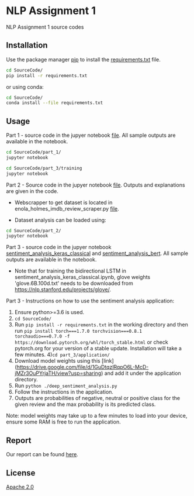 # NLP Assignment 1

NLP Assignment 1 source codes

## Installation

Use the package manager [pip](https://pip.pypa.io/en/stable/) to install the [requirements.txt](SourceCode/requirements.txt) file.

```bash
cd SourceCode/
pip install -r requirements.txt
```
or using conda:
```bash
cd SourceCode/
conda install --file requirements.txt
```

## Usage

Part 1 - source code in the jupyer notebook [file](SourceCode/part_1/part1.ipynb). All sample outputs are available in the notebook.
```bash
cd SourceCode/part_1/
jupyter notebook

```


```bash
cd SourceCode/part_3/training
jupyter notebook
```

Part 2 - Source code in the jupyer notebook [file](SourceCode/part_2/). Outputs and explanations are given in the code.

- Webscrapper to get dataset is located in enola_holmes_imdb_review_scraper.py [file](SourceCode/part_2/enola_holmes_imdb_review_scraper.py).

- Dataset analysis can be loaded using:
```bash
cd SourceCode/part_2/
jupyter notebook

```
Part 3 - source code in the jupyer notebook [sentiment_analysis_keras_classical](SourceCode\part_3\training\sentiment_analysis_keras_classical.ipynb) and [sentiment_analysis_bert](SourceCode\part_3\training\sentiment_analysis_bert.ipynb). All sample outputs are available in the notebook. 
- Note that for training the bidirectional LSTM in sentiment_analysis_keras_classical.ipynb, glove weights 'glove.6B.100d.txt' needs to be downloaded from https://nlp.stanford.edu/projects/glove/.

Part 3 - Instructions on how to use the sentiment analysis application:

1) Ensure python>=3.6 is used.
2) ```cd SourceCode/```
3) Run ```pip install -r requirements.txt``` in the working directory and then run ```pip install torch===1.7.0 torchvision===0.8.1 torchaudio===0.7.0 -f https://download.pytorch.org/whl/torch_stable.html``` or check pytorch.org for your version of a stable update. Installation will take a few minutes.
4)```cd part_3/application/```
5) Download model weights using this [link] (https://drive.google.com/file/d/1GuDtqzlRqpO6L-McD-jMZr3OuPYrjaTH/view?usp=sharing) and add it under the application directory.
6) Run ```python ./deep_sentiment_analysis.py```
7) Follow the instructions in the application.
8) Outputs are probabilities of negative, neutral or positive class for the given review and the max probability is its predicted class.

Note: model weights may take up to a few minutes to load into your device, ensure some RAM is free to run the application.

## Report
Our report can be found [here](report.pdf).

## License
[Apache 2.0](LICENSE)
